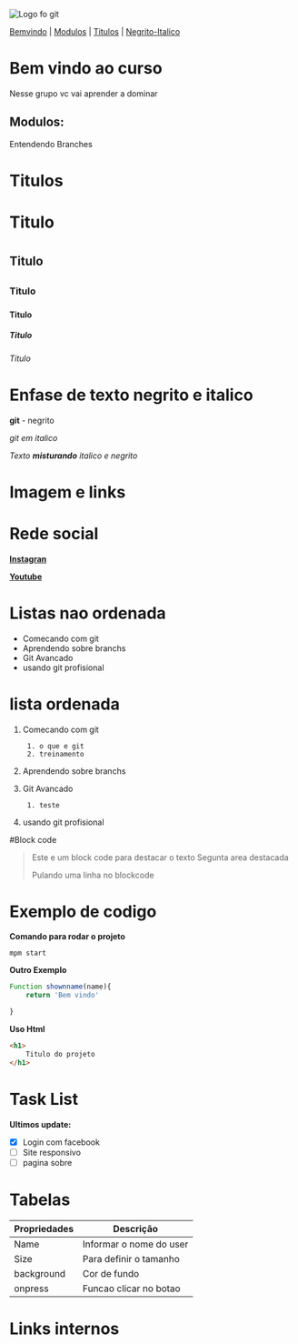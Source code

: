 
![Logo fo git](https://sujeitoprogramador.com/wp-content/uploads/2021/04/gitimage.png)

[Bemvindo](#bem-vindo-ao-curso) |
[Modulos](#modulos) |
[Titulos](#titulos) |
[Negrito-Italico](##enfase-de-texto-negrito-e-italico)




# Bem vindo ao curso 
Nesse grupo vc vai aprender a dominar


## Modulos:

Entendendo Branches

# Titulos
# Titulo <h1>
## Titulo <h2>
### Titulo <h3>
#### Titulo <h4>
##### Titulo <h5>
###### Titulo <h6>


# Enfase de texto negrito e italico
**git**  - negrito

_git em italico_ 

_Texto **misturando** italico e negrito_

# Imagem e links


# Rede social
[**Instagran**](https://instagram.com/sujeitoprogramador)

[**Youtube**](https://youtube.com/sujeitoprogramador)





# Listas nao ordenada
* Comecando com git
* Aprendendo sobre branchs
* Git Avancado
* usando git profisional

# lista ordenada
1. Comecando com git
        
        1. o que e git
        2. treinamento 
2. Aprendendo sobre branchs
3. Git Avancado
        
        1. teste
4. usando git profisional

#Block code
>Este e um block code para destacar o texto
>Segunta area destacada
>
>Pulando uma linha no blockcode

# Exemplo de codigo

**Comando para rodar o projeto**
```
mpm start
```
**Outro Exemplo**
```js
Function shownname(name){
    return 'Bem vindo'

}
```

**Uso Html**
```html
<h1>
    Titulo do projeto
</h1>
```
# Task List

**Ultimos update:**
- [x] Login com facebook
- [ ] Site responsivo
- [ ] pagina sobre 

# Tabelas

Propriedades | Descrição
-----------  | --------
Name | Informar o nome do user
Size | Para definir o tamanho
background | Cor de fundo
onpress | Funcao clicar no botao

# Links internos




